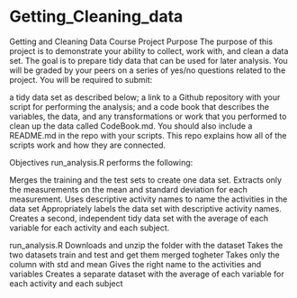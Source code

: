 # Getting_Cleaning_data

Getting and Cleaning Data Course Project
Purpose
The purpose of this project is to demonstrate your ability to collect, work with, and clean a data set. The goal is to prepare tidy data that can be used for later analysis. You will be graded by your peers on a series of yes/no questions related to the project. You will be required to submit:

a tidy data set as described below;
a link to a Github repository with your script for performing the analysis; and
a code book that describes the variables, the data, and any transformations or work that you performed to clean up the data called CodeBook.md.
You should also include a README.md in the repo with your scripts. This repo explains how all of the scripts work and how they are connected.

Objectives
run_analysis.R performs the following:

Merges the training and the test sets to create one data set.
Extracts only the measurements on the mean and standard deviation for each measurement.
Uses descriptive activity names to name the activities in the data set
Appropriately labels the data set with descriptive activity names.
Creates a second, independent tidy data set with the average of each variable for each activity and each subject.

run_analysis.R
Downloads and unzip the folder with the dataset
Takes the two datasets train and test and get them merged togheter
Takes only the column with std and mean
Gives the right name to the activities and variables
Creates a separate dataset with the average of each variable for each activity and each subject
